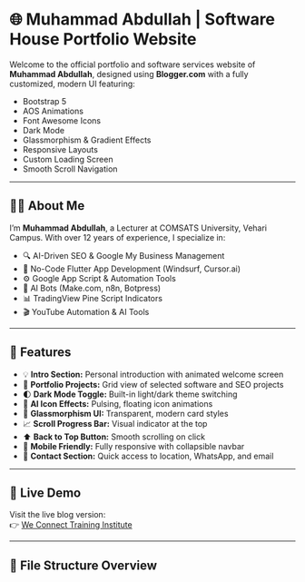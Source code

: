 # 🌐 Muhammad Abdullah | Software House Portfolio Website

Welcome to the official portfolio and software services website of **Muhammad Abdullah**, designed using **Blogger.com** with a fully customized, modern UI featuring:

- Bootstrap 5  
- AOS Animations  
- Font Awesome Icons  
- Dark Mode  
- Glassmorphism & Gradient Effects  
- Responsive Layouts  
- Custom Loading Screen  
- Smooth Scroll Navigation  

---

## 👨‍💼 About Me

I’m **Muhammad Abdullah**, a Lecturer at COMSATS University, Vehari Campus. With over 12 years of experience, I specialize in:

- 🔍 AI-Driven SEO & Google My Business Management  
- 📱 No-Code Flutter App Development (Windsurf, Cursor.ai)  
- ⚙️ Google App Script & Automation Tools  
- 🤖 AI Bots (Make.com, n8n, Botpress)  
- 📊 TradingView Pine Script Indicators  
- 🎬 YouTube Automation & AI Tools  

---

## 🚀 Features

- 💡 **Intro Section:** Personal introduction with animated welcome screen  
- 🧩 **Portfolio Projects:** Grid view of selected software and SEO projects  
- 🌓 **Dark Mode Toggle:** Built-in light/dark theme switching  
- 🧠 **AI Icon Effects:** Pulsing, floating icon animations  
- 🧼 **Glassmorphism UI:** Transparent, modern card styles  
- 📈 **Scroll Progress Bar:** Visual indicator at the top  
- ⬆️ **Back to Top Button:** Smooth scrolling on click  
- 📲 **Mobile Friendly:** Fully responsive with collapsible navbar  
- 📧 **Contact Section:** Quick access to location, WhatsApp, and email  

---

## 🔗 Live Demo

Visit the live blog version:  
👉 [We Connect Training Institute](https://weconnectvehari.blogspot.com/)

---

## 📁 File Structure Overview

